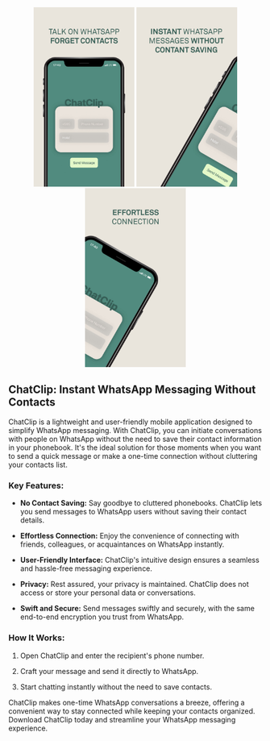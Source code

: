 
<p align="center" width="100%">
<img src="https://github.com/JHeisecke/ChatClip/blob/main/EN%20(1).jpg" width="200"> <img src="https://github.com/JHeisecke/ChatClip/blob/main/EN%20(2).jpg" width="200"> <img src="https://github.com/JHeisecke/ChatClip/blob/main/EN%20(3).jpg" width="200">
</p>


## ChatClip: Instant WhatsApp Messaging Without Contacts

ChatClip is a lightweight and user-friendly mobile application designed to simplify WhatsApp messaging. With ChatClip, you can initiate conversations with people on WhatsApp without the need to save their contact information in your phonebook. It's the ideal solution for those moments when you want to send a quick message or make a one-time connection without cluttering your contacts list.

### Key Features:

- **No Contact Saving:** Say goodbye to cluttered phonebooks. ChatClip lets you send messages to WhatsApp users without saving their contact details.

- **Effortless Connection:** Enjoy the convenience of connecting with friends, colleagues, or acquaintances on WhatsApp instantly.

- **User-Friendly Interface:** ChatClip's intuitive design ensures a seamless and hassle-free messaging experience.

- **Privacy:** Rest assured, your privacy is maintained. ChatClip does not access or store your personal data or conversations.

- **Swift and Secure:** Send messages swiftly and securely, with the same end-to-end encryption you trust from WhatsApp.

### How It Works:

1. Open ChatClip and enter the recipient's phone number.

2. Craft your message and send it directly to WhatsApp.

3. Start chatting instantly without the need to save contacts.

ChatClip makes one-time WhatsApp conversations a breeze, offering a convenient way to stay connected while keeping your contacts organized. Download ChatClip today and streamline your WhatsApp messaging experience.

